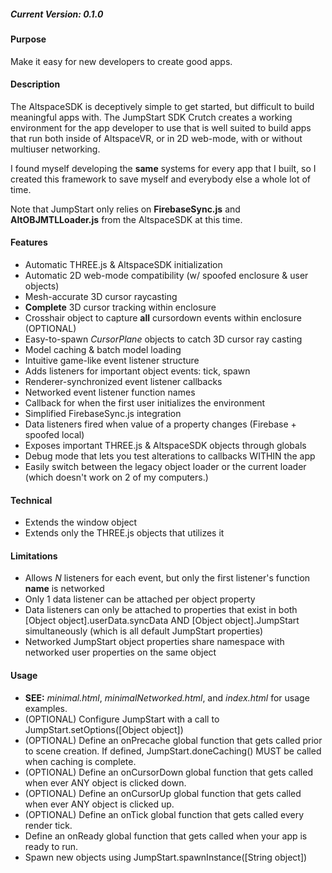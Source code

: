 ##### *Current Version: 0.1.0*

#### Purpose
Make it easy for new developers to create good apps.

#### Description
The AltspaceSDK is deceptively simple to get started, but difficult to build meaningful apps with.  The JumpStart SDK Crutch creates a working environment for the app developer to use that is well suited to build apps that run both inside of AltspaceVR, or in 2D web-mode, with or without multiuser networking.

I found myself developing the **same** systems for every app that I built, so I created this framework to save myself and everybody else a whole lot of time.

Note that JumpStart only relies on **FirebaseSync.js** and **AltOBJMTLLoader.js** from the AltspaceSDK at this time.

#### Features
- Automatic THREE.js & AltspaceSDK initialization
- Automatic 2D web-mode compatibility (w/ spoofed enclosure & user objects)
- Mesh-accurate 3D cursor raycasting
- **Complete** 3D cursor tracking within enclosure
- Crosshair object to capture **all** cursordown events within enclosure (OPTIONAL)
- Easy-to-spawn *CursorPlane* objects to catch 3D cursor ray casting
- Model caching & batch model loading
- Intuitive game-like event listener structure
- Adds listeners for important object events: tick, spawn
- Renderer-synchronized event listener callbacks 
- Networked event listener function names
- Callback for when the first user initializes the environment
- Simplified FirebaseSync.js integration
- Data listeners fired when value of a property changes (Firebase + spoofed local)
- Exposes important THREE.js & AltspaceSDK objects through globals
- Debug mode that lets you test alterations to callbacks WITHIN the app
- Easily switch between the legacy object loader or the current loader (which doesn't
work on 2 of my computers.)

#### Technical
- Extends the window object
- Extends only the THREE.js objects that utilizes it

#### Limitations
- Allows *N* listeners for each event, but only the first listener's function **name** is networked
- Only 1 data listener can be attached per object property
- Data listeners can only be attached to properties that exist in both [Object object].userData.syncData AND [Object object].JumpStart simultaneously (which is all default JumpStart properties)
- Networked JumpStart object properties share namespace with networked user properties on the same object

#### Usage
- **SEE:** *minimal.html*, *minimalNetworked.html*, and *index.html* for usage examples.
- (OPTIONAL) Configure JumpStart with a call to JumpStart.setOptions([Object object])
- (OPTIONAL) Define an onPrecache global function that gets called prior to scene creation. If defined, JumpStart.doneCaching() MUST be called when caching is complete.
- (OPTIONAL) Define an onCursorDown global function that gets called when ever ANY object is clicked down.
- (OPTIONAL) Define an onCursorUp global function that gets called when ever ANY object is clicked up.
- (OPTIONAL) Define an onTick global function that gets called every render tick.
- Define an onReady global function that gets called when your app is ready to run.
- Spawn new objects using JumpStart.spawnInstance([String object])

